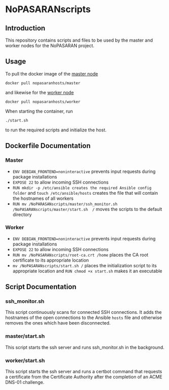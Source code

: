 # NoPASARANscripts

## Introduction

This repository contains scripts and files to be used by the master and worker nodes for the NoPASARAN project.

## Usage

To pull the docker image of the [master node](https://hub.docker.com/repository/docker/nopasaranhosts/master/general)

`docker pull nopasaranhosts/master`

and likewise for the [worker node](https://hub.docker.com/repository/docker/nopasaranhosts/worker/general)

`docker pull nopasaranhosts/worker`


When starting the container, run

`./start.sh`

to run the required scripts and initialize the host.


## Dockerfile Documentation

### Master
- `ENV DEBIAN_FRONTEND=noninteractive` prevents input requests during package installations
- `EXPOSE 22` to allow incoming SSH connections
- `RUN mkdir -p /etc/ansible creates the required Ansible config folder` and `touch /etc/ansible/hosts` creates the file that will contain the hostnames of all workers
- `RUN mv /NoPARASANscripts/master/ssh_monitor.sh /NoPASARANscripts/master/start.sh  /` moves the scripts to the default directory

### Worker
- `ENV DEBIAN_FRONTEND=noninteractive` prevents input requests during package installations
- `EXPOSE 22` to allow incoming SSH connections
- `RUN mv /NoPASARANscripts/root-ca.crt /home` places the CA root certificate to its appropriate location
- `mv /NoPASARANscripts/start.sh /` places the initialization script to its appropriate location and `RUN chmod +x start.sh` makes it an executable

## Script Documentation

### ssh_monitor.sh
This script continuously scans for connected SSH connections. It adds the hostnames of the open connections to the Ansible `hosts` file and otherwise removes the ones which have been disconnected.

### master/start.sh
This script starts the ssh server and runs ssh_monitor.sh in the background.

### worker/start.sh
This script starts the ssh server and runs a certbot command that requests a certificate from the Certificate Authority after the completion of an ACME DNS-01 challenge.

